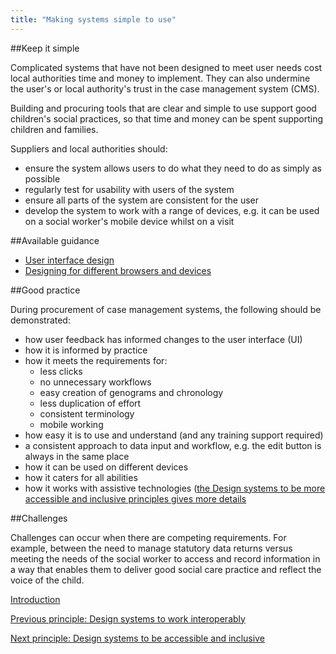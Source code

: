 ```yaml
---
title: "Making systems simple to use"
---
```


##Keep it simple

Complicated systems that have not been designed to meet user needs cost local authorities time and money to implement. They can also undermine the user's or local authority's trust in the case management system (CMS).

Building and procuring tools that are clear and simple to use support good children's social practices, so that time and money can be spent supporting children and families.

Suppliers and local authorities should:

* ensure the system allows users to do what they need to do as simply as possible
* regularly test for usability with users of the system
* ensure all parts of the system are consistent for the user
* develop the system to work with a range of devices, e.g.  it can be used on a social worker's mobile device whilst on a visit

##Available guidance

* [User interface design](https://www.usability.gov/what-and-why/user-interface-design.html)
* [Designing for different browsers and devices](https://www.gov.uk/service-manual/technology/designing-for-different-browsers-and-devices)

##Good practice

During procurement of case management systems, the following should be demonstrated:
 
* how user feedback has informed changes to the user interface (UI)
* how it is informed by practice
* how it meets the requirements for:
   * less clicks
   * no unnecessary workflows
   * easy creation of genograms and chronology
   * less duplication of effort
   * consistent terminology
   * mobile working
* how easy it is to use and understand (and any training support required) 
* a consistent approach to data input and workflow, e.g. the edit button is always in the same place 
* how it can be used on different devices
* how it caters for all abilities 
* how it works with assistive technologies ([the Design systems to be more accessible and inclusive principles gives more details](/principle-4)

##Challenges

Challenges can occur when there are competing requirements. For example, between the need to manage statutory data returns versus meeting the needs of the social worker to access and record information in a way that enables them to deliver good social care practice and reflect the voice of the child. 

[Introduction](/index)

[Previous principle: Design systems to work interoperably](/principle-2)

[Next principle: Design systems to be accessible and inclusive](/principle-4)
